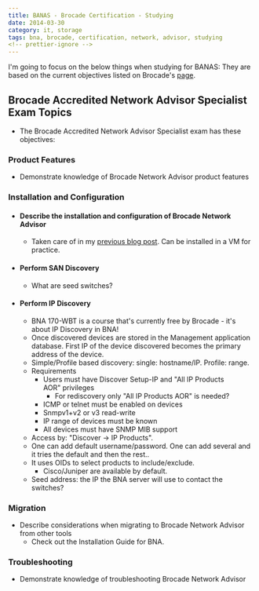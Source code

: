 ```yaml
---
title: BANAS - Brocade Certification - Studying
date: 2014-03-30
category: it, storage
tags: bna, brocade, certification, network, advisor, studying
<!-- prettier-ignore -->
---
```


I'm going to focus on the below things when studying for BANAS: They are based
on the current objectives listed on Brocade's
[page](http://www.brocade.com/education/certification-accreditation/accredited-network-advisor-specialist/index.page "http://www.brocade.com/education/certification-accreditation/accredited-network-advisor-specialist/index.page").

## Brocade Accredited Network Advisor Specialist Exam Topics

- The Brocade Accredited Network Advisor Specialist exam has these objectives:

### Product Features

- Demonstrate knowledge of Brocade Network Advisor product features

### Installation and Configuration

- #### Describe the installation and configuration of Brocade Network Advisor

  - Taken care of in my
    [previous blog post](https://www.guldmyr.com/banas-brocade-accredited-network-advisor-specialist/ "BANAS – Brocade Accredited Network Advisor Specialist").
    Can be installed in a VM for practice.

- #### Perform SAN Discovery

  - What are seed switches?

- #### Perform IP Discovery

  - BNA 170-WBT is a course that's currently free by Brocade - it's about IP
    Discovery in BNA!
  - Once discovered devices are stored in the Management application database.
    First IP of the device discovered becomes the primary address of the device.
  - Simple/Profile based discovery: single: hostname/IP. Profile: range.
  - Requirements
    - Users must have Discover Setup-IP and "All IP Products AOR" privileges
      - For rediscovery only "All IP Products AOR" is needed?
    - ICMP or telnet must be enabled on devices
    - Snmpv1+v2 or v3 read-write
    - IP range of devices must be known
    - All devices must have SNMP MIB support
  - Access by: "Discover -> IP Products".
  - One can add default username/password. One can add several and it tries the
    default and then the rest..
  - It uses OIDs to select products to include/exclude.
    - Cisco/Juniper are available by default.
  - Seed address: the IP the BNA server will use to contact the switches?

### Migration

- Describe considerations when migrating to Brocade Network Advisor from other
  tools
  - Check out the Installation Guide for BNA.

### Troubleshooting

- Demonstrate knowledge of troubleshooting Brocade Network Advisor
